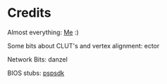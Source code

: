 # Credits #

Almost everything: [Me](http://www.noxa.org) :)

Some bits about CLUT's and vertex alignment: ector

Network Bits: danzel

BIOS stubs: [pspsdk](http://ps2dev.org)